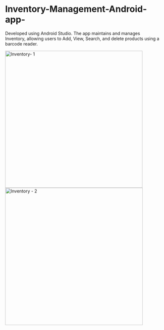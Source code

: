 # Inventory-Management-Android-app-
Developed using Android Studio. The app maintains and manages Inventory, allowing users to Add, View, Search, and delete products using a barcode reader.

<img width="443" alt="Inventory- 1" src="https://github.com/Dhanavidhya/Inventory-Management-System/assets/102801453/d5b12e4a-8c40-4960-948b-15b2730557be">


<img width="444" alt="Inventory - 2" src="https://github.com/Dhanavidhya/Inventory-Management-System/assets/102801453/27c0d6a1-d877-4fa9-90e3-0e3a8b89ba24">
